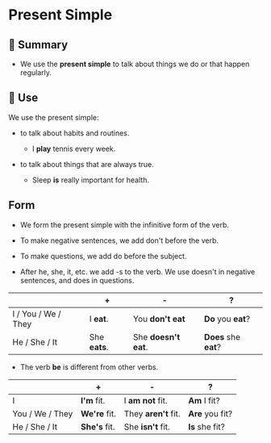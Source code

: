 # Present Simple 

## 📌 Summary 

- We use the **present simple** to talk about things we do or that happen regularly.


## 📝 Use

We use the present simple: 

- to talk about habits and routines. 

	- I **play** tennis every week. 


- to talk about things that are always true. 

	- Sleep **is** really important for health. 
	
## Form 

- We form the present simple with the infinitive form of the verb. 

- To make negative sentences, we add don't before the verb. 

- To make questions, we add do before the subject. 

- After he, she, it, etc. we add -s to the verb. We use doesn't in negative sentences, and does in questions.

|        | +      | -  | ? |
| ------ | ------ | ----------- | ----------- |
|  I / You / We / They |  I **eat**. |  You **don't eat** | **Do** you **eat**? |
|  He / She / It |  She **eats**. |  She **doesn't eat**. | **Does** she **eat**? |



- The verb **be** is different from other verbs.


|        | +      | -  | ? |
| ------ | ------ | ----------- | ----------- |
|  I |  **I'm** fit. |  I **am not** fit. | **Am** I fit? |
|  You / We / They |  **We're** fit. |  They **aren't** fit. | **Are** you fit? |
|  He / She / It |  **She's** fit. |  She **isn't** fit. | **Is** she fit? |
